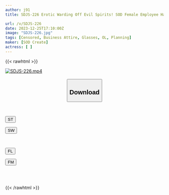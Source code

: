 ```yaml
---
author: j91
title: SDJS-226 Erotic Warding Off Evil Spirits! SOD Female Employee Harem Lewd New Year’s Game 7 Types Of Nuki Play New Year’s Party Six Female Fukuman Employees Pray For One User For Health And Happy Masturbation In 2024 An Intense Wait!

url: /v/SDJS-226
date: 2023-12-25T17:10:00Z
image: "SDJS-226.jpg"
tags: [Censored, Business Attire, Glasses, OL, Planning]
maker: [SOD Create]
actress: [ ]
---
```



{{< rawhtml >}}

<div class="video" data-videoid="4oOgJJBmDRUK4aj">
    <a href="javascript:;">
        <img src="/v/SDJS-226/SDJS-226.jpg" width="WIDTH" height="HEIGHT" alt="SDJS-226.mp4" loading="lazy">
    </a>
</div>

<script type="text/javascript" src="https://j91.asia/asset/on-demand-st.js"></script>

<br>
  <link rel="stylesheet" href="https://j91.asia/asset/bs5.css">
  
  <center>
  <button class="btn btn-primary" type="button" data-bs-toggle="collapse" data-bs-target=".multi-collapse" aria-expanded="false" aria-controls="multiCollapseExample1 multiCollapseExample2"><h2>Download</h2></button></center>
</p>
<div class="row">
  <div class="col">
    <div class="collapse multi-collapse" id="multiCollapseExample1">
      <div class="card card-body">
	      	      <br>
<div class="buttons">  
<p><a href="https://streamtape.to/v/4oOgJJBmDRUK4aj" target="_blank"><button class="btn-hover color-3"><i class="fa fa-download"></i> ST</button></a></p>
<p><a href="https://flaswish.com/dx2lidjuos23" target="_blank"><button class="btn-hover color-2"><i class="fa fa-download"></i> SW</button></a></p></div>
    </div>
  </div>
</div>
  <div class="col">
    <div class="collapse multi-collapse" id="multiCollapseExample2">
      <div class="card card-body">
	      <br>
<div class="buttons">
<p><a href="https://filelions.site/f/d5wh2y41mkkz" target="_blank"><button class="btn-hover color-9"><i class="fa fa-download"></i> FL</button></a></p>
<p><a href="https://filemoon.sx/d/m5agwkz8yi43" target="_blank"><button class="btn-hover color-8"><i class="fa fa-download"></i> FM</button></a></p></div>
<br><br>
      </div>
    </div>
  </div>
</div>

{{< /rawhtml >}}